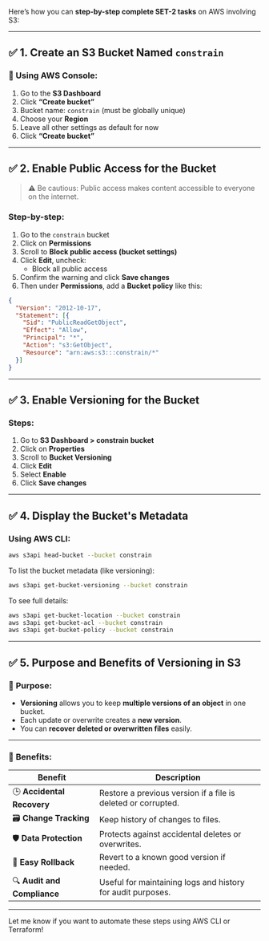 Here’s how you can **step-by-step complete SET-2 tasks** on AWS involving S3:

---

## ✅ **1. Create an S3 Bucket Named `constrain`**

### 🔧 Using AWS Console:
1. Go to the **S3 Dashboard**
2. Click **“Create bucket”**
3. Bucket name: `constrain` (must be globally unique)
4. Choose your **Region**
5. Leave all other settings as default for now
6. Click **“Create bucket”**

---

## ✅ **2. Enable Public Access for the Bucket**

> ⚠️ Be cautious: Public access makes content accessible to everyone on the internet.

### Step-by-step:
1. Go to the `constrain` bucket
2. Click on **Permissions**
3. Scroll to **Block public access (bucket settings)**  
4. Click **Edit**, uncheck:
   - Block all public access
5. Confirm the warning and click **Save changes**
6. Then under **Permissions**, add a **Bucket policy** like this:

```json
{
  "Version": "2012-10-17",
  "Statement": [{
    "Sid": "PublicReadGetObject",
    "Effect": "Allow",
    "Principal": "*",
    "Action": "s3:GetObject",
    "Resource": "arn:aws:s3:::constrain/*"
  }]
}
```

---

## ✅ **3. Enable Versioning for the Bucket**

### Steps:
1. Go to **S3 Dashboard > constrain bucket**
2. Click on **Properties**
3. Scroll to **Bucket Versioning**
4. Click **Edit**
5. Select **Enable**
6. Click **Save changes**

---

## ✅ **4. Display the Bucket's Metadata**

### Using AWS CLI:
```bash
aws s3api head-bucket --bucket constrain
```

To list the bucket metadata (like versioning):
```bash
aws s3api get-bucket-versioning --bucket constrain
```

To see full details:
```bash
aws s3api get-bucket-location --bucket constrain
aws s3api get-bucket-acl --bucket constrain
aws s3api get-bucket-policy --bucket constrain
```

---

## ✅ **5. Purpose and Benefits of Versioning in S3**

### 🔄 **Purpose:**
- **Versioning** allows you to keep **multiple versions of an object** in one bucket.
- Each update or overwrite creates a **new version**.
- You can **recover deleted or overwritten files** easily.

---

### 🌟 **Benefits:**
| Benefit                        | Description |
|-------------------------------|-------------|
| 🕒 **Accidental Recovery**     | Restore a previous version if a file is deleted or corrupted. |
| 🗃️ **Change Tracking**         | Keep history of changes to files. |
| 🛡️ **Data Protection**         | Protects against accidental deletes or overwrites. |
| 🔄 **Easy Rollback**           | Revert to a known good version if needed. |
| 🔍 **Audit and Compliance**    | Useful for maintaining logs and history for audit purposes. |

---

Let me know if you want to automate these steps using AWS CLI or Terraform!
